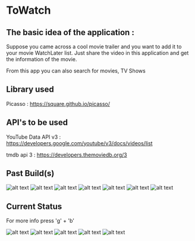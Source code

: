 # ToWatch

## The basic idea of the application : 
  Suppose you came across a cool movie trailer and you want to add it to your movie WatchLater list.
  Just share the video in this application and get the information of the movie.

From this app you can also search for movies, TV Shows


## Library used

Picasso : https://square.github.io/picasso/

## API's to be used 

YouTube Data API v3 : https://developers.google.com/youtube/v3/docs/videos/list

tmdb api 3 : https://developers.themoviedb.org/3

## Past Build(s)

![alt text](screenshots/pastBuild1.png "1") ![alt text](screenshots/pastBuild2.png "2") ![alt text](screenshots/pastBuild3.png "3") ![alt text](screenshots/pastBuild4.png "4")
![alt text](screenshots/pastBuild5.png "5") ![alt text](screenshots/pastBuild6.png "6") ![alt text](screenshots/pastBuild7.png "7")

## Current Status 
For more info press 'g' + 'b'

![alt text](screenshots/currentStatus1.png "1") ![alt text](screenshots/currentStatus2.png "2") ![alt text](screenshots/currentStatus3.png "3")
![alt text](screenshots/currentStatus4.png "4") ![alt text](screenshots/currentStatus5.png "5") 


